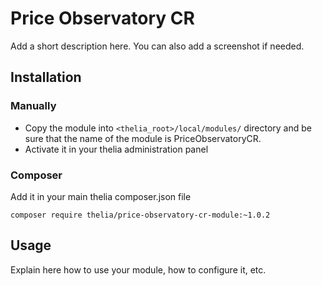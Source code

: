 # Price Observatory CR

Add a short description here. You can also add a screenshot if needed.

## Installation

### Manually

* Copy the module into ```<thelia_root>/local/modules/``` directory and be sure that the name of the module is PriceObservatoryCR.
* Activate it in your thelia administration panel

### Composer

Add it in your main thelia composer.json file

```
composer require thelia/price-observatory-cr-module:~1.0.2
```

## Usage

Explain here how to use your module, how to configure it, etc.
